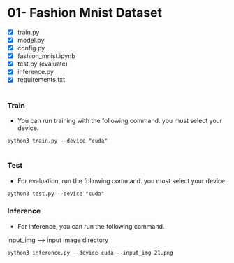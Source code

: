 # 01- Fashion Mnist Dataset

- [x] train.py
- [x] model.py
- [x] config.py
- [x] fashion_mnist.ipynb
- [x] test.py (evaluate)
- [x] inference.py
- [x] requirements.txt

#

### Train

- You can run training with the following command. you must select your device.

`
python3 train.py --device "cuda"
`
#

### Test

- For evaluation, run the following command. you must select your device.

`
python3 test.py --device "cuda"
`
### Inference

- For inference, you can run the following command.

input_img --> input image directory

`
python3 inference.py --device cuda --input_img 21.png
`
